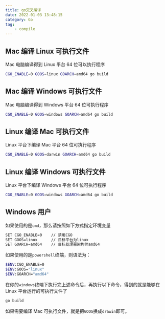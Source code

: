 ```yaml
---
title: go交叉编译
date: 2022-01-03 13:48:15
category: Go
tag:
    - compile
---
```


## Mac 编译 Linux 可执行文件

Mac 电脑编译得到 Linux 平台 64 位可以执行程序

```bash
CGO_ENABLE=0 GOOS=linux GOARCH=amd64 go build
```

## Mac 编译 Windows 可执行文件

Mac 电脑编译得到 Windows 平台 64 位可执行程序

```bash
CGO_ENABLE=0 GOOS=windows GOARCH=amd64 go build
```

## Linux 编译 Mac 可执行文件

Linux 平台下编译 Mac 平台 64 位可执行程序

```bash
CGO_ENABLE=0 GOOS=darwin GOARCH=amd64 go build
```

## Linux 编译 Windows 可执行文件

Linux 平台下编译 Windows 平台 64 位可执行程序

```bash
CGO_ENABLE=0 GOOS=windows GOARCH=amd64 go build
```

## Windows 用户

如果使用的是`cmd`，那么请按照如下方式指定环境变量

```bash
SET CGO_ENABLE=0	// 禁用CGO
SET GOOS=linux		// 目标平台为linux
SET GOARCH=amd64	// 目标处理器架构师amd64
```

如果使用的是`powershell`终端，则语法为：

```bash
$ENV:CGO_ENABLE=0
$ENV:GOOS="linux"
$ENV:GOARCH="amd64"
```

在你的`windows`终端下执行完上述命令后，再执行以下命令，得到的就是能够在 Linux 平台运行的可执行文件了

```bash
go build
```

如果需要编译 Mac 可执行文件，就是把`GOOS`换成`drawin`即可。
